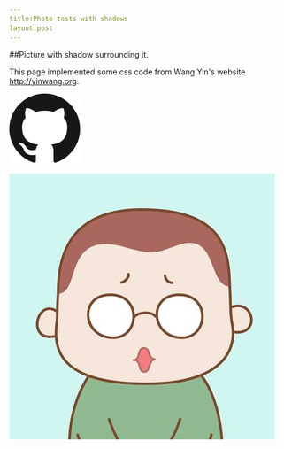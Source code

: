 ```yaml
---
title:Photo tests with shadows
layout:post
---
```

##Picture with shadow surrounding it.

This page implemented some css code from Wang Yin's website <http://yinwang.org>.

![](/public/assets/1446323126_github.png)

![](/public/assets/IMG_2195.jpg)
